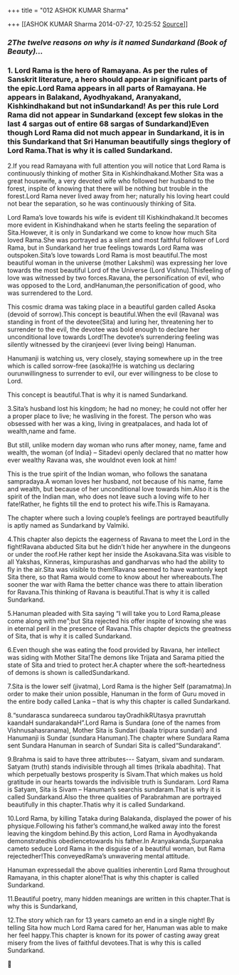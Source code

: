 +++
title = "012 ASHOK KUMAR Sharma"

+++
[[ASHOK KUMAR Sharma	2014-07-27, 10:25:52 [Source](https://groups.google.com/g/samskrita/c/dieQ7uUtIec)]]



  

### *2**The twelve reasons on why is it named Sundarkand (Book of Beauty)**...*

### 1. Lord Rama is the hero of Ramayana. As per the rules of Sanskrit literature, a hero should appear in significant parts of the epic.Lord Rama appears in all parts of Ramayana. He appears in Balakand, Ayodhyakand, Aranyakand, Kishkindhakand but not inSundarkand! As per this rule Lord Rama did not appear in Sundarkand (except few slokas in the last 4 sargas out of entire 68 sargas of Sundarkand)Even though Lord Rama did not much appear in Sundarkand, it is in this Sundarkand that Sri Hanuman beautifully sings theglory of Lord Rama.That is why it is called Sundarkand.

2.If you read Ramayana with full attention you will notice that Lord Rama is continuously thinking of mother Sita in Kishkindhakand.Mother Sita was a great housewife, a very devoted wife who followed her husband to the forest, inspite of knowing that there will be nothing but trouble in the forest.Lord Rama never lived away from her; naturally his loving heart could not bear the separation, so he was continuously thinking of Sita.

Lord Rama’s love towards his wife is evident till Kishkindhakand.It becomes more evident in Kishindhakand when he starts feeling the separation of Sita.However, it is only in Sundarkand we come to know how much Sita loved Rama.She was portrayed as a silent and most faithful follower of Lord Rama, but in Sundarkand her true feelings towards Lord Rama was outspoken.Sita’s love towards Lord Rama is most beautiful.The most beautiful woman in the universe (mother Lakshmi) was expressing her love towards the most beautiful Lord of the Universe (Lord Vishnu).Thisfeeling of love was witnessed by two forces.Ravana, the personification of evil, who was opposed to the Lord, andHanuman,the personification of good, who was surrendered to the Lord.

This cosmic drama was taking place in a beautiful garden called Asoka (devoid of sorrow).This concept is beautiful.When the evil (Ravana) was standing in front of the devotee(Sita) and luring her, threatening her to surrender to the evil, the devotee was bold enough to declare her unconditional love towards Lord!The devotee’s surrendering feeling was silently witnessed by the ciranjeevi (ever living being) Hanuman.

Hanumanji is watching us, very closely, staying somewhere up in the tree which is called sorrow-free (asoka)!He is watching us declaring ourunwillingness to surrender to evil, our ever willingness to be close to Lord.

This concept is beautiful.That is why it is named Sundarkand.

3.Sita’s husband lost his kingdom; he had no money; he could not offer her a proper place to live; he wasliving in the forest. The person who was obsessed with her was a king, living in greatpalaces, and hada lot of wealth,name and fame.

But still, unlike modern day woman who runs after money, name, fame and wealth, the woman {of India} – Sitadevi openly declared that no matter how ever wealthy Ravana was, she wouldnot even look at him!

This is the true spirit of the Indian woman, who follows the sanatana sampradaya.A woman loves her husband, not because of his name, fame and wealth, but because of her unconditional love towards him.Also it is the spirit of the Indian man, who does not leave such a loving wife to her fate!Rather, he fights till the end to protect his wife.This is Ramayana.

The chapter where such a loving couple’s feelings are portrayed beautifully is aptly named as Sundarkand by Valmiki.

4.This chapter also depicts the eagerness of Ravana to meet the Lord in the fight!Ravana abducted Sita but he didn’t hide her anywhere in the dungeons or under the roof.He rather kept her inside the Asokavana.Sita was visible to all Yakshas, Kinneras, kimpurashas and gandharvas who had the ability to fly in the air.Sita was visible to them!Ravana seemed to have wantonly kept Sita there, so that Rama would come to know about her whereabouts.The sooner the war with Rama the better chance was there to attain liberation for Ravana.This thinking of Ravana is beautiful.That is why it is called Sundarkand.

5.Hanuman pleaded with Sita saying “I will take you to Lord Rama,please come along with me”;but Sita rejected his offer inspite of knowing she was in eternal peril in the presence of Ravana.This chapter depicts the greatness of Sita, that is why it is called Sundarkand.

6.Even though she was eating the food provided by Ravana, her intellect was siding with Mother Sita!The demons like Trijata and Sarama pitied the state of Sita and tried to protect her.A chapter where the soft-heartedness of demons is shown is calledSundarkand.

7.Sita is the lower self (jivatma), Lord Rama is the higher Self
(paramatma).In order to make their union possible, Hanuman in the form of Guru moved in the entire body called Lanka – that is why this chapter is called Sundarkand.

8.“sundarasca sundareeca sundarou tayOradhikRUtasya pravruttah kaandaH sundarakandaH”.Lord Rama is Sundara (one of the names from Vishnusahasranama), Mother Sita is Sundari (baala tripura sundari) and Hanumanji is Sundar (sundara Hanuman).The chapter where Sundara Rama sent Sundara Hanuman in search of Sundari Sita is called“Sundarakand”.

9.Brahma is said to have three attributes--- Satyam, sivam and sundaram. Satyam (truth) stands indivisible through all times (trikala abadhita). That which perpetually bestows prosperity is Sivam.That which makes us hold gratitude in our hearts towards the indivisible truth is Sundaram. Lord Rama is Satyam, Sita is Sivam – Hanuman’s searchis sundaram.That is why it is called Sundarkand.Also the three qualities of Parabrahman are portrayed beautifully in this chapter.Thatis why it is called Sundarkand.

10.Lord Rama, by killing Tataka during Balakanda, displayed the power of his physique.Following his father’s command,he walked away into the forest leaving the kingdom behind.By this action, Lord Rama in Ayodhyakanda demonstratedhis obediencetowards his father.In Aranyakanda,Surpanaka cameto seduce Lord Rama in the disguise of a beautiful woman, but Rama rejectedher!This conveyedRama’s unwavering mental attitude.

Hanuman expressedall the above qualities inherentin Lord Rama throughout Ramayana, in this chapter alone!That is why this chapter is called Sundarkand.

11.Beautiful poetry, many hidden meanings are written in this chapter.That is why this is Sundarkand,

12.The story which ran for 13 years cameto an end in a single night! By telling Sita how much Lord Rama cared for her, Hanuman was able to make her feel happy.This chapter is known for its power of casting away great misery from the lives of faithful devotees.That is why this is called Sundarkand.



